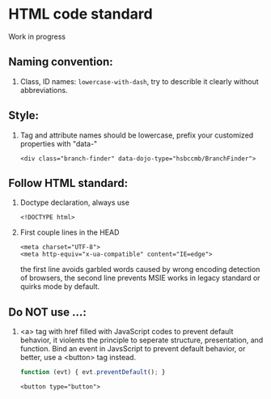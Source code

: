 # HTML code standard
Work in progress

## Naming convention:
1. Class, ID names: `lowercase-with-dash`, try to describle it clearly without abbreviations.

## Style:
1. Tag and attribute names should be lowercase, prefix your customized properties with "data-"
    
    ```
    <div class="branch-finder" data-dojo-type="hsbccmb/BranchFinder">
    ```

## Follow HTML standard:
1. Doctype declaration, always use
    
    ```
    <!DOCTYPE html>
    ```
2. First couple lines in the HEAD
    
    ```
    <meta charset="UTF-8">
    <meta http-equiv="x-ua-compatible" content="IE=edge">
    ```

    the first line avoids garbled words caused by wrong encoding detection of browsers,
    the second line prevents MSIE works in legacy standard or quirks mode by default.

## Do NOT use ...:
1. \<a\> tag with href filled with JavaScript codes to prevent default behavior, it violents the principle to seperate structure, presentation, and function. Bind an event in JavsScript to prevent default behavior, or better, use a \<button\> tag instead.
    ```javascript
    function (evt) { evt.preventDefault(); }
    ```
    ```
    <button type="button">
    ```
